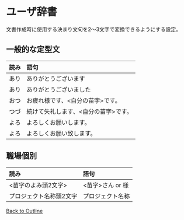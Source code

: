 # ユーザ辞書

文書作成時に使用する決まり文句を2〜3文字で変換できるようにする設定。

## 一般的な定型文

| 読み | 語句 |
|:-----|:----|
| あり | ありがとうございます |
| あり | ありがとうございました |
| おつ | お疲れ様です、\<自分の苗字\>です。 |
| つづ | 続けて失礼します、\<自分の苗字\>です。 |
| よろ | よろしくお願いします。 |
| よろ | よろしくお願い致します。 |


## 職場個別

| 読み | 語句 |
|:-----|:----|
| \<苗字のよみ頭2文字\> | \<苗字\>さん or 様 |
| プロジェクト名称頭2文字 | プロジェクト名称 |

[Back to Outline](https://github.com/baki504/knowledge/blob/master/README.md)
